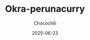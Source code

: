 ---
title: "Okra-perunacurry"
image: "https://vegaanibotti.lauravuo.me/2025/06/2025-06-23_small.png"
date: 2025-06-23
receipt_url: "https://chocochili.net/2018/04/okra-perunacurry/"
author: "Chocochili"
---